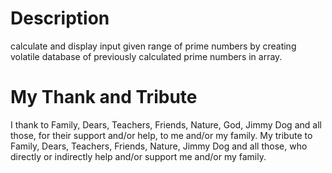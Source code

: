 Description
===========
calculate and display input given range of prime numbers by creating volatile database of previously calculated prime numbers in array.

My Thank and Tribute
=====================
I thank to Family, Dears, Teachers, Friends, Nature, God, Jimmy Dog and all those, for their support and/or help, to me and/or my family. My tribute to Family, Dears,
Teachers, Friends, Nature, Jimmy Dog and all those, who directly or indirectly help and/or support me and/or my family.
